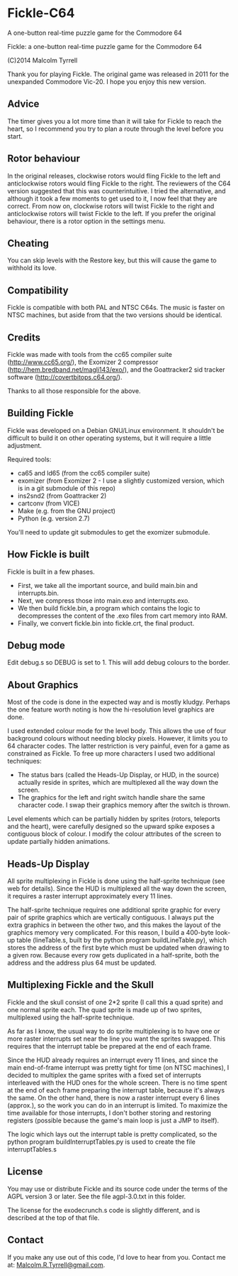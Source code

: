 # Fickle-C64
A one-button real-time puzzle game for the Commodore 64

Fickle: a one-button real-time puzzle game for the Commodore 64

(C)2014 Malcolm Tyrrell

Thank you for playing Fickle. The original game was released in 2011 for the
unexpanded Commodore Vic-20. I hope you enjoy this new version.

## Advice
The timer gives you a lot more time than it will take for Fickle to reach the
heart, so I recommend you try to plan a route through the level before you
start.

## Rotor behaviour
In the original releases, clockwise rotors would fling Fickle to the left and
anticlockwise rotors would fling Fickle to the right. The reviewers of the C64
version suggested that this was counterintuitive. I tried the alternative, and
although it took a few moments to get used to it, I now feel that they are
correct. From now on, clockwise rotors will twist Fickle to the right and
anticlockwise rotors will twist Fickle to the left. If you prefer the original
behaviour, there is a rotor option in the settings menu.

## Cheating
You can skip levels with the Restore key, but this will cause the game to
withhold its love.

## Compatibility
Fickle is compatible with both PAL and NTSC C64s. The music is faster on NTSC
machines, but aside from that the two versions should be identical.

## Credits
Fickle was made with tools from the cc65 compiler suite (http://www.cc65.org/),
the Exomizer 2 compressor (http://hem.bredband.net/magli143/exo/), and the
Goattracker2 sid tracker software (http://covertbitops.c64.org/).

Thanks to all those responsible for the above.

## Building Fickle

Fickle was developed on a Debian GNU/Linux environment. It shouldn't be
difficult to build it on other operating systems, but it will require a
little adjustment.

Required tools:
* ca65 and ld65 (from the cc65 compiler suite)
* exomizer (from Exomizer 2 - I use a slightly customized version, which is in a git submodule of this repo)
* ins2snd2 (from Goattracker 2)
* cartconv (from VICE)
* Make (e.g. from the GNU project)
* Python (e.g. version 2.7)

You'll need to update git submodules to get the exomizer submodule.

## How Fickle is built

Fickle is built in a few phases. 
* First, we take all the important source, and build main.bin and
  interrupts.bin.
* Next, we compress those into main.exo and interrupts.exo.
* We then build fickle.bin, a program which contains the logic to decompresses
  the content of the .exo files from cart memory into RAM.
* Finally, we convert fickle.bin into fickle.crt, the final product.

## Debug mode

Edit debug.s so DEBUG is set to 1. This will add debug colours to the border.

## About Graphics

Most of the code is done in the expected way and is mostly kludgy. Perhaps the
one feature worth noting is how the hi-resolution level graphics are done.

I used extended colour mode for the level body. This allows the use of four
background colours without needing blocky pixels. However, it limits you to
64 character codes. The latter restriction is very painful, even for a game as
constrained as Fickle. To free up more characters I used two additional
techniques:
* The status bars (called the Heads-Up Display, or HUD, in the source) actually
  reside in sprites, which are multiplexed all the way down the screen.
* The graphics for the left and right switch handle share the same character
  code. I swap their graphics memory after the switch is thrown.

Level elements which can be partially hidden by sprites (rotors, teleports and
the heart), were carefully designed so the upward spike exposes a contiguous
block of colour. I modify the colour attributes of the screen to update
partially hidden animations.

## Heads-Up Display

All sprite multiplexing in Fickle is done using the half-sprite technique (see
web for details). Since the HUD is multiplexed all the way down the screen, it
requires a raster interrupt approximately every 11 lines.

The half-sprite technique requires one additional sprite graphic for every pair
of sprite graphics which are vertically contiguous. I always put the extra
graphics in between the other two, and this makes the layout of the graphics
memory very complicated. For this reason, I build a 400-byte look-up table
(lineTable.s, built by the python program buildLineTable.py), which stores the
address of the first byte which must be updated when drawing to a given row.
Because every row gets duplicated in a half-sprite, both the address and the
address plus 64 must be updated.

## Multiplexing Fickle and the Skull

Fickle and the skull consist of one 2*2 sprite (I call this a quad sprite) and
one normal sprite each. The quad sprite is made up of two sprites, multiplexed
using the half-sprite technique.

As far as I know, the usual way to do sprite multiplexing is to have one or
more raster interrupts set near the line you want the sprites swapped. This
requires that the interrupt table be prepared at the end of each frame.

Since the HUD already requires an interrupt every 11 lines, and since the main
end-of-frame interrupt was pretty tight for time (on NTSC machines), I decided
to multiplex the game sprites with a fixed set of interrupts interleaved with
the HUD ones for the whole screen. There is no time spent at the end of each
frame preparing the interrupt table, because it's always the same. On the other
hand, there is now a raster interrupt every 6 lines (approx.), so the work you
can do in an interrupt is limited. To maximize the time available for those
interrupts, I don't bother storing and restoring registers (possible because
the game's main loop is just a JMP to itself).

The logic which lays out the interrupt table is pretty complicated, so the
python program buildInterruptTables.py is used to create the file
interruptTables.s

## License

You may use or distribute Fickle and its source code under the terms of the
AGPL version 3 or later. See the file agpl-3.0.txt in this folder.

The license for the exodecrunch.s code is slightly different, and is described
at the top of that file.

## Contact
If you make any use out of this code, I'd love to hear from you. Contact me
at: Malcolm.R.Tyrrell@gmail.com.
